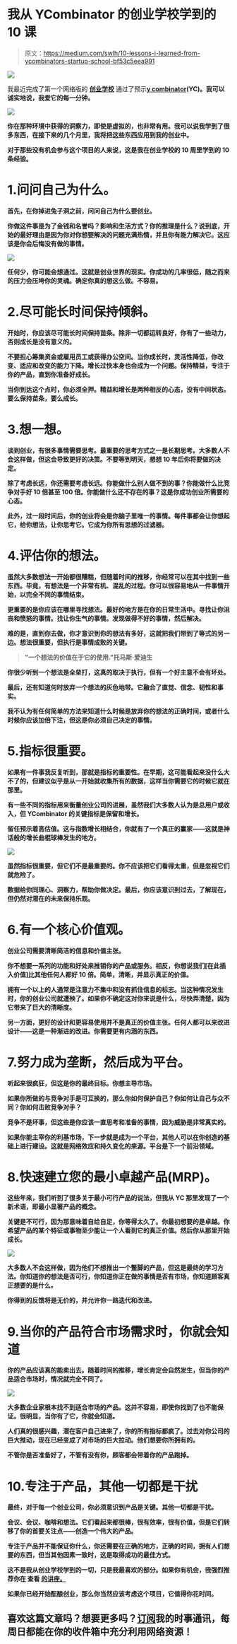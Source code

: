 # 我从 YCombinator 的创业学校学到的 10 课

> 原文：<https://medium.com/swlh/10-lessons-i-learned-from-ycombinators-startup-school-bf53c5eea991>

![](img/188310727fa3676376a27275ab0806a3.png)

我最近完成了第一个网络版的 [**创业学校**](https://www.startupschool.org/) 通过了预示[**y combinator**](http://www.ycombinator.com/)**(YC)。我可以诚实地说，我爱它的每一分钟。**

**![](img/f3d2930e5bce7f46bb303253467b0848.png)**

**你在那种环境中获得的洞察力，即使是虚拟的，也非常有用。我可以说我学到了很多东西，在接下来的几个月里，我将把这些东西应用到我的创业中。**

**对于那些没有机会参与这个项目的人来说，这是我在创业学校的 10 周里学到的 10 条经验。**

# **1.问问自己为什么。**

**首先，在你掉进兔子洞之前，问问自己为什么要创业。**

**你做这件事是为了金钱和名誉吗？影响和生活方式？你的推理是什么？说到底，开始的最好理由是因为你对你想要解决的问题充满热情，并且你有能力解决它。这应该是你会后悔没有做的事情。**

**![](img/052dac8e7aafbeeef63e4ea2fafc0b92.png)**

**任何少，你可能会想通过。这就是创业世界的现实。你成功的几率很低，随之而来的压力会压垮你的灵魂。确定你真的想这么做。不容易。**

# **2.尽可能长时间保持倾斜。**

**开始时，你应该尽可能长时间保持苗条。除非一切都运转良好，你有了一些动力，否则成长是没有意义的。**

**不要担心筹集资金或雇用员工或获得办公空间。当你成长时，灵活性降低，你改变、适应和改变的能力下降。增长过快本身也会成为一个问题。保持精益，专注于你的产品，直到你准备好成长。**

**当你到达这个点时，你必须全押。精益和增长是两种相反的心态，没有中间状态。要么保持苗条，要么成长。**

# **3.想一想。**

**谈到创业，有很多事情需要思考。最重要的思考方式之一是长期思考。大多数人不会这样做，但这会导致更好的决策。不要等到明天，想想 10 年后你将要做的决定。**

**除了考虑长远，你还需要考虑长远。你能做什么别人做不到的事？你能做什么比竞争对手好 10 倍甚至 100 倍。你能做什么还不存在的事？这是你成功创业所需要的心态。**

**此外，过一段时间后，你的创业将会是你脑子里唯一的事情。每件事都会让你想起它，给你想法，让你思考它。它成为你所有思想的过滤器。**

# **4.评估你的想法。**

**虽然大多数想法一开始都很糟糕，但随着时间的推移，你经常可以在其中找到一些东西。毕竟，有想法是一个非常有机、混乱的过程。你可以很容易地从一件事情开始，以完全不同的事情结束。**

**更重要的是你应该在哪里寻找想法。最好的地方是在你的日常生活中。寻找让你沮丧和愤怒的事情。找让你生气的事情。发现做得不好的事情，然后解决。**

**难的是，直到你去做，你才意识到你的想法有多好，这就把我们带到了等式的另一边。想法很重要，但执行是事情成败的关键。**

> **"一个想法的价值在于它的使用."托马斯·爱迪生**

**你很少听到一个想法是全垒打，这真的取决于执行，但有一个好主意不会有坏处。**

**最后，还有知道何时放弃一个想法的灰色地带。它融合了直觉、信念、韧性和事实。**

**我不认为有任何简单的方法来知道什么时候是放弃你的想法的正确时间，或者什么时候你应该加倍下注，但这是你必须自己决定的事情。**

# **5.指标很重要。**

**如果有一件事我反复听到，那就是指标的重要性。在早期，这可能看起来没什么大不了的，但建议似乎是从一开始就收集所有的数据，这样当你需要它的时候它就在那里。**

**有一些不同的指标用来衡量创业公司的进展，虽然我们大多数人认为是总用户或收入，但 YCombinator 的关键指标是保留和增长。**

**留任预示着高估值。这与指数增长相结合，你就有了一个真正的赢家——这就是神话般的增长曲棍球棒发生的地方。**

**![](img/2ec036f9b772e30e025395f2303d6ab6.png)**

**虽然指标很重要，但它们不是最重要的。你不应该把它们看得太重，但是忽视它们就危险了。**

**数据给你同理心、洞察力，帮助你做决定。最后，你应该意识到过去，了解现在，但仍然对潜在的未来保持乐观。**

# **6.有一个核心价值观。**

**创业公司需要清晰简洁的信息和价值主张。**

**你不想要一系列的功能和好处来推销你的产品或服务。相反，你想说我们[在此插入价值]比其他任何人都好 10 倍。简单，清晰，并显示真正的价值。**

**拥有一个以上的人通常是注意力不集中和没有抓住信息的标志。当这种情况发生时，你的创业公司就遭殃了。如果你不确定这对你来说是什么，尽快弄清楚，因为它带来了巨大的清晰度。**

**另一方面，更好的设计和更容易使用并不是真正的价值主张。任何人都可以来改进设计——这是一种渐进的改进。你需要更有内涵的东西。**

# **7.努力成为垄断，然后成为平台。**

**听起来很疯狂，但这是你的最终目标。你想主导市场。**

**如果你所做的与竞争对手是可互换的，那么你如何保护自己？你如何让自己与众不同？你如何击败竞争对手？**

**竞争不是坏事，但这些是你应该一直思考和准备的事情，因为威胁是非常真实的。**

**如果你能主宰你的利基市场，下一步就是成为一个平台，其他人可以在你创造的基础上进行建设。这就是网络效应和持久变化的来源。平台是下一个前沿领域。**

# **8.快速建立您的最小卓越产品(MRP)。**

**这些年来，我们听到了很多关于最小可行产品的说法，但我从 YC 那里发现了一个新术语，即最小显著产品的概念。**

**关键是不可行，因为那意味着自给自足，你等得太久了。你最初想要的是卓越。你希望产品的某个特征或事物至少能让一个人看到它的真正价值。然后你从那里开始成长。**

**![](img/9ae5b4f1b3d3ae5908be8dc07fb71ae3.png)**

**大多数人不会这样做，因为他们不想推出一个蹩脚的产品，但这是最终的学习方法。你知道你的想法是否可行，你知道你正在做的事情是否有市场，你知道顾客真正想要的是什么。**

**你得到的反馈将是无价的，并允许你一路迭代和改进。**

# **9.当你的产品符合市场需求时，你就会知道**

**你的产品应该真的能卖出去。随着时间的推移，增长肯定会自然发生，但当你的产品适合市场时，情况就完全不同了。**

**![](img/5784d26c98481c2143d5dcc15ff18640.png)**

**大多数企业家根本找不到适合市场的产品。这并不容易，即使你找到了也不能保证。很明显，当你有了它，你就会知道。**

**人们真的很感兴趣，潜在客户自己进来了，你的所有指标都疯了。过去对你公司的巨大推动，现在已经变成了对市场的巨大拉动。他们想要你所拥有的。**

**不管你是否准备好了，不管有没有你，顾客都会带着你的产品跑掉。**

# **10.专注于产品，其他一切都是干扰**

**最终，对于每一个创业公司，你必须意识到产品是关键。其他一切都是干扰。**

**会议、会议、咖啡和想法。它们看起来都很棒，很有效率，很有价值，但是它们转移了你的首要关注点——创造一个伟大的产品。**

**专注于产品并不能保证你什么，你还需要在正确的地方，正确的时间，拥有人们想要的东西，但当其他因素一致时，这是取得成功的最佳方式。**

**这不是我从创业学校学到的一切，只是我最喜欢的部分。如果你有机会，我强烈推荐你在 查看 [**的讲座。**](https://www.startupschool.org/)**

**如果你已经开始酝酿创业，那么你当然应该考虑这个项目，它值得你花时间。**

## **喜欢这篇文章吗？想要更多吗？[订阅](http://alyjuma.com/subscribe)我的时事通讯，每周日都能在你的收件箱中充分利用网络资源！**